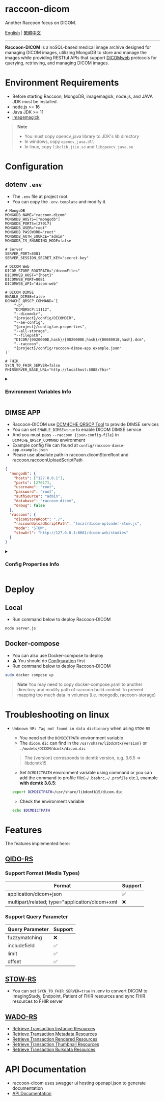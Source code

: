 # raccoon-dicom
Another Raccoon focus on DICOM.

[English](README.md) | [繁體中文](README.zh-TW.md)

---

**Raccoon-DICOM** is a noSQL-based medical image archive designed for managing DICOM images, utilizing MongoDB to store and manage the images while providing RESTful APIs that support [DICOMweb](https://www.dicomstandard.org/dicomweb/") protocols for querying, retrieving, and managing DICOM images.

# Environment Requirements
- Before starting Raccoon, MongoDB, imagemagick, node.js, and JAVA JDK must be installed.
- node.js >= 16
- Java JDK >= 11
- [imagemagick](https://imagemagick.org/script/download.php)

> **Note**
> - You must copy opencv_java library to JDK's lib directory
> - In windows, copy `opencv_java.dll`
> - In linux, copy `libclib_jiio.so` and `libopencv_java.so`

# Configuration
## dotenv `.env`
- The `.env` file at project root.
- You can copy the `.env.template` and modify it.

```dotenv
# MongoDB
MONGODB_NAME="raccoon-dicom"
MONGODB_HOSTS=["mongodb"]
MONGODB_PORTS=[27017]
MONGODB_USER="root"
MONGODB_PASSWORD="root"
MONGODB_AUTH_SOURCE="admin"
MONGODB_IS_SHARDING_MODE=false

# Server
SERVER_PORT=8081
SERVER_SESSION_SECRET_KEY="secret-key"

# DICOM Web
DICOM_STORE_ROOTPATH="/dicomFiles"
DICOMWEB_HOST="{host}"
DICOMWEB_PORT=8081
DICOMWEB_API="dicom-web"

# DICOM DIMSE
ENABLE_DIMSE=false
DCM4CHE_QRSCP_COMMAND=`[
    "-b",
    "DCMQRSCP:11112",
    "--dicomdir",
    "{project}/config/DICOMDIR",
    "--ae-config",
    "{project}/config/ae.properties",
    "--all-storage",
    "--filepath",
    "DICOM/{0020000D,hash}/{0020000E,hash}/{00080018,hash}.dcm",
    "--raccoon",
    "{project}/config/raccoon-dimse-app.example.json"
]`

# FHIR
SYCN_TO_FHIR_SERVER=false
FHIRSERVER_BASE_URL="http://localhost:8088/fhir"

```

<details>
 <summary><h3>Environment Variables Info</h3></summary>


| Field Name | Type of Value | Description |
| --- | --- | --- |
| #MongoDB | |
| MONGODB_NAME | string | The name of the MongoDB database. |
| MONGODB_HOSTS | array of strings | A list of hostnames or IP addresses where the MongoDB server is running. |
| MONGODB_PORTS | array of numbers | A list of port numbers corresponding to the MongoDB servers specified in MONGODB_HOSTS. |
| MONGODB_USER | string | The username to use when connecting to the MongoDB server. |
| MONGODB_PASSWORD | string | The password to use when connecting to the MongoDB server. |
| MONGODB_AUTH_SOURCE | string | The name of the MongoDB database to authenticate against. |
| MONGODB_IS_SHARDING_MODE | boolean | A flag indicating whether or not the MongoDB instance is running in sharding mode. |
|#Server | |
| SERVER_PORT | number | The port number on which the server will run.
| SERVER_SESSION_SECRET_KEY | string | The secret key of session
| #DICOMweb | |
| DICOM_STORE_ROOTPATH | string | The root directory where DICOM files will be stored.
| DICOMWEB_HOST | string | The hostname of the DICOM Web server. Which use to combine 00081190 (Retrieve URL).<br/><br/>You can use {host} in string that will replace to `request.headers.host`
| DICOMWEB_PORT | number | The port number on which the DICOM Web server will run. Which use to combine 00081190 (Retrieve URL)<br/><br/>e.g. 8088, will be http://example.com:8088/dicom-web/studies
| #DIMSE | |
| ENABLE_DIMSE | boolean | A flag indicating whether or not the DICOM DIMSE service should be enabled.
| DCM4CHE_QRSCP_COMMAND | string | The command to start the DCM4CHE QRSCP service. Please see the usage from[dcm4che-tool-dcmqrscp](https://github.com/dcm4che/dcm4che/blob/master/dcm4che-tool/dcm4che-tool-dcmqrscp/README.md), and you must pass `--raccoon {json-config-file}` to allow DCM4CHE QRSCP communicate with raccoon.<br/><br/>DIMSE config of racoon please see <a href="#dimse-app">DIMSE APP</a>.<br/><br/>You can use {project} in string that will replace to __dirname


</details>

## DIMSE APP
- Raccoon-DICOM use [DCM4CHE QRSCP Tool](https://github.com/dcm4che/dcm4che/blob/master/dcm4che-tool/dcm4che-tool-dcmqrscp/README.md) to provide DIMSE services
- You can set `ENABLE_DIMSE=true` to enable DICOM DIMSE service
- And you must pass `--raccoon {json-config-file}` in `DCM4CHE_QRSCP_COMMAND` environment
- Example config file can found at `config/raccoon-dimse-app.example.json`
- Please use absolute path in raccoon.dicomStoreRoot and raccoon.raccoonUploadScriptPath 

```json
{
  "mongodb": {
    "hosts": ["127.0.0.1"],
    "ports": [27017],
    "username": "root",
    "password": "root",
    "authSource": "admin",
    "database": "raccoon-dicom",
    "debug": false
  },
  "raccoon": {
    "dicomStoreRoot": "./",
    "raccoonUploadScriptPath": "local/dicom-uploader-stow.js",
    "mode": "STOW",
    "stowUrl": "http://127.0.0.1:8081/dicom-web/studies"
  }
}
```

<details>
    <summary><h3>Config Properties Info</h3></summary>

| Field Name | Type of Value | Description |
| --- | --- | --- |
| mongodb.hosts | array of strings | A list of hostnames or IP addresses where the MongoDB server is running. |
| mongodb.ports | array of numbers | A list of port numbers corresponding to the MongoDB servers specified in mongodb.hosts. |
| mongodb.username | string | The username to use when connecting to the MongoDB server. |
| mongodb.password | string | The password to use when connecting to the MongoDB server. |
| mongodb.authSource | string | The name of the MongoDB database to authenticate against. |
| mongodb.database | string | The name of the MongoDB database. |
| mongodb.debug | boolean | A flag indicating whether or not debug mode is enabled for MongoDB. Which setting logger level of mongodb |
| raccoon.dicomStoreRoot | string | The root directory of Raccoon-DICOM that use in C-MOVE <br/><br/>⚠️Please use absolute path|
| raccoon.raccoonUploadScriptPath | string | The path to the DICOM uploader script (i.e. local/dicom-uploader-stow.js or local/dicom-uploader.js) of the Raccoon-DICOM. <br/><br/>⚠️Please use absolute path|
| raccoon.mode | string | The mode of operation of upload script ("STOW" or "LOCAL") |
| raccoon.stowUrl | string | The URL for the STOW endpoint of the Raccoon-DICOM. |

</details>

# Deploy
## Local
- Run command below to deploy Raccoon-DICOM

```bash
node server.js
```

## Docker-compose
- You can also use Docker-compose to deploy
- ⚠️ You should do [Configuration](#Configuration) first
- Run command below to deploy Raccoon-DICOM

```bash
sudo docker compose up
```

> **Note**
> You may need to copy docker-compose.yaml to another directory and modify path of raccoon.build.context
> To prevent mapping too much data in volumes (i.e. mongodb, raccoon-storage)
# Troubleshooting on linux
- `Unknown VR: Tag not found in data dictionary` when using `STOW-RS`
    - You need set the `DCMDICTPATH` environment variable
    - The `dicom.dic` can find in the `/usr/share/libdcmtk{version}` or `./models/DICOM/dcmtk/dicom.dic`
    > The {version} corresponds to dcmtk version, e.g. 3.6.5 => libdcmtk15

    - Set `DCMDICTPATH` environment variable using command or you can add the command to profile file(`~/.bashrc`,`~/.profile` etc.), example **with dcmtk 3.6.5**:
    ```sh
    export DCMDICTPATH=/usr/share/libdcmtk15/dicom.dic
    ```
    - Check the environment variable
    ```sh
    echo $DCMDICTPATH
    ```

# Features
The features implemented here:
## [QIDO-RS](https://dicom.nema.org/medical/dicom/current/output/html/part18.html#sect_10.6)
### Support Format (Media Types)

Format | Support |
---------|----------|
 application/dicom+json | ✅ | 
 multipart/related; type="application/dicom+xml | ❌ |

### Support Query Parameter

Query Parameter | Support |
---------|----------|
 fuzzymatching | ❌ |
 includefield | ✅ |
 limit | ✅ |
 offset | ✅ |


## [STOW-RS](https://dicom.nema.org/medical/dicom/current/output/html/part18.html#sect_10.5)
- You can set `SYCN_TO_FHIR_SERVER=true` in .env to convert DICOM to ImagingStudy, Endpoint, Patient of FHIR resources and sync FHIR resources to FHIR server
## [WADO-RS](https://dicom.nema.org/medical/dicom/current/output/html/part18.html#sect_10.4.1.1.1)
- [Retrieve Transaction Instance Resources](https://dicom.nema.org/medical/dicom/current/output/html/part18.html#table_10.4.1-1)
- [Retrieve Transaction Metadata Resources](https://dicom.nema.org/medical/dicom/current/output/html/part18.html#table_10.4.1-2)
- [Retrieve Transaction Rendered Resources](https://dicom.nema.org/medical/dicom/current/output/html/part18.html#table_10.4.1-3)
- [Retrieve Transaction Thumbnail Resources](https://dicom.nema.org/medical/dicom/current/output/html/part18.html#table_10.4.1-4)
- [Retrieve Transaction Bulkdata Resources](https://dicom.nema.org/medical/dicom/current/output/html/part18.html#table_10.4.1.5-1)


# API Documentation
- raccoon-dicom uses swagger ui hosting openapi.json to generate documentation
- [API Documentation](https://chinlinlee.github.io/raccoon-dicom/)



